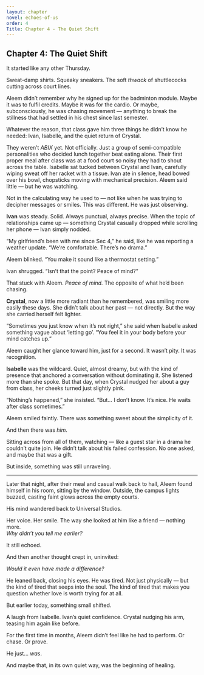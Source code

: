 ```yaml
---
layout: chapter
novel: echoes-of-us
order: 4
Title: Chapter 4 - The Quiet Shift
---
```


## Chapter 4: The Quiet Shift

It started like any other Thursday.

Sweat-damp shirts. Squeaky sneakers. The soft *thwack* of shuttlecocks cutting across court lines.

Aleem didn’t remember why he signed up for the badminton module. Maybe it was to fulfil credits. Maybe it was for the cardio. Or maybe, subconsciously, he was chasing movement — anything to break the stillness that had settled in his chest since last semester.

Whatever the reason, that class gave him three things he didn’t know he needed: Ivan, Isabelle, and the quiet return of Crystal.

They weren’t *ABIX* yet. Not officially. Just a group of semi-compatible personalities who decided lunch together beat eating alone. Their first proper meal after class was at a food court so noisy they had to shout across the table. Isabelle sat tucked between Crystal and Ivan, carefully wiping sweat off her racket with a tissue. Ivan ate in silence, head bowed over his bowl, chopsticks moving with mechanical precision. Aleem said little — but he was watching.

Not in the calculating way he used to — not like when he was trying to decipher messages or smiles. This was different. He was just observing.

**Ivan** was steady. Solid. Always punctual, always precise. When the topic of relationships came up — something Crystal casually dropped while scrolling her phone — Ivan simply nodded.

“My girlfriend’s been with me since Sec 4,” he said, like he was reporting a weather update. “We’re comfortable. There’s no drama.”

Aleem blinked. “You make it sound like a thermostat setting.”

Ivan shrugged. “Isn’t that the point? Peace of mind?”

That stuck with Aleem. *Peace of mind.* The opposite of what he’d been chasing.

**Crystal**, now a little more radiant than he remembered, was smiling more easily these days. She didn’t talk about her past — not directly. But the way she carried herself felt lighter.

“Sometimes you just know when it’s not right,” she said when Isabelle asked something vague about ‘letting go’. “You feel it in your body before your mind catches up.”

Aleem caught her glance toward him, just for a second. It wasn’t pity. It was recognition.

**Isabelle** was the wildcard. Quiet, almost dreamy, but with the kind of presence that anchored a conversation without dominating it. She listened more than she spoke. But that day, when Crystal nudged her about a guy from class, her cheeks turned just slightly pink.

“Nothing’s happened,” she insisted. “But… I don’t know. It’s nice. He waits after class sometimes.”

Aleem smiled faintly. There was something sweet about the simplicity of it.

And then there was *him*.

Sitting across from all of them, watching — like a guest star in a drama he couldn’t quite join. He didn’t talk about his failed confession. No one asked, and maybe that was a gift.

But inside, something was still unraveling.

---

Later that night, after their meal and casual walk back to hall, Aleem found himself in his room, sitting by the window. Outside, the campus lights buzzed, casting faint glows across the empty courts.

His mind wandered back to Universal Studios.

Her voice. Her smile. The way she looked at him like a friend — nothing more.  
*Why didn’t you tell me earlier?*

It still echoed.

And then another thought crept in, uninvited:

*Would it even have made a difference?*

He leaned back, closing his eyes. He was tired. Not just physically — but the kind of tired that seeps into the soul. The kind of tired that makes you question whether love is worth trying for at all.

But earlier today, something small shifted.

A laugh from Isabelle. Ivan’s quiet confidence. Crystal nudging his arm, teasing him again like before.

For the first time in months, Aleem didn’t feel like he had to perform. Or chase. Or prove.

He just… *was*.

And maybe that, in its own quiet way, was the beginning of healing.